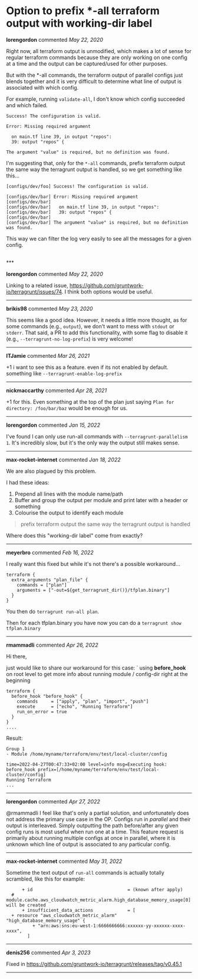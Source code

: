# Option to prefix *-all terraform output with working-dir label

**lorengordon** commented *May 22, 2020*

Right now, all terraform output is unmodified, which makes a lot of sense for regular terraform commands because they are only working on one config at a time and the output can be captured/used for other purposes.

But with the *-all commands, the terraform output of parallel configs just blends together and it is very difficult to determine what line of output is associated with which config.

For example, running `validate-all`, I don't know which config succeeded and which failed.

```
Success! The configuration is valid.

Error: Missing required argument

  on main.tf line 39, in output "repos":
  39: output "repos" {

The argument "value" is required, but no definition was found.
```

I'm suggesting that, only for the `*-all` commands, prefix terraform output the same way the terragrunt output is handled, so we get something like this...

```
[configs/dev/foo] Success! The configuration is valid.

[configs/dev/bar] Error: Missing required argument
[configs/dev/bar] 
[configs/dev/bar]   on main.tf line 39, in output "repos":
[configs/dev/bar]   39: output "repos" {
[configs/dev/bar] 
[configs/dev/bar] The argument "value" is required, but no definition was found.
```

This way we can filter the log very easily to see all the messages for a given config.

<br />
***


**lorengordon** commented *May 22, 2020*

Linking to a related issue, https://github.com/gruntwork-io/terragrunt/issues/74. I think both options would be useful.

***

**brikis98** commented *May 23, 2020*

This seems like a good idea. However, it needs a little more thought, as for some commands (e.g., `output`), we don't want to mess with `stdout` or `stderr`. That said, a PR to add this functionality, with some flag to disable it (e.g., `--terragrunt-no-log-prefix`) is very welcome!
***

**ITJamie** commented *Mar 26, 2021*

+1 i want to see this as a feature. even if its not enabled by default. something like `--terragrunt-enable-log-prefix`
***

**nickmaccarthy** commented *Apr 28, 2021*

+1 for this.  Even something at the top of the plan just saying `Plan for directory: /foo/bar/baz` would be enough for us.  
***

**lorengordon** commented *Jan 15, 2022*

I've found I can only use run-all commands with `--terragrunt-parallelism 1`. It's incredibly slow, but it's the only way the output still makes sense.
***

**max-rocket-internet** commented *Jan 18, 2022*

We are also plagued by this problem.

I had these ideas:

1. Prepend all lines with the module name/path
2. Buffer and group the output per module and print later with a header or something
3. Colourise the output to identify each module

> prefix terraform output the same way the terragrunt output is handled

Where does this "working-dir label" come from exactly?
***

**meyerbro** commented *Feb 16, 2022*

I really want this fixed but while it's not there's a possible workaround...

```hcl
terraform {
  extra_arguments "plan_file" {
    commands = ["plan"]
    arguments = ["-out=${get_terragrunt_dir()}/tfplan.binary"]
  }
}
```

You then do `terragrunt run-all plan`.

Then for each tfplan.binary you have now you can do a `terragrunt show tfplan.binary`
***

**rmammadli** commented *Apr 26, 2022*

Hi there,

just would like to share our workaround for this case:
`
using **before_hook** on root level to get more info about running module / config-dir right at the beginning 

```
terraform {
  before_hook "before_hook" {
    commands     = ["apply", "plan", "import", "push"]
    execute      = ["echo", "Running Terraform"]
    run_on_error = true
  }
}
....
```

Result: 
```
Group 1
- Module /home/myname/terraform/env/test/local-cluster/config

time=2022-04-27T00:47:33+02:00 level=info msg=Executing hook: before_hook prefix=[/home/myname/terraform/env/test/local-cluster/config]
Running Terraform
...
```

***

**lorengordon** commented *Apr 27, 2022*

@rmammadli I feel like that's only a partial solution, and unfortunately does not address the primary use case in the OP. Configs run in _parallel_ and their output is interleaved. Simply outputting the path before/after any given config runs is most useful when run one at a time. This feature request is primarily about running multiple configs at once in parallel, where it is unknown which line of output is associated to any particular config.
***

**max-rocket-internet** commented *May 31, 2022*

Sometime the text output of `run-all` commands is actually totally scrambled, like this for example:

```
      + id                                    = (known after apply)
  # module.cache.aws_cloudwatch_metric_alarm.high_database_memory_usage[0] will be created
      + insufficient_data_actions             = [
  + resource "aws_cloudwatch_metric_alarm" "high_database_memory_usage" {
          + "arn:aws:sns:eu-west-1:6666666666:xxxxxx-yy-xxxxxx-xxxx-xxxx",
        ]
```
***

**denis256** commented *Apr 3, 2023*

Fixed in https://github.com/gruntwork-io/terragrunt/releases/tag/v0.45.1
***

